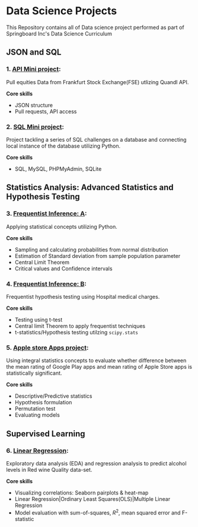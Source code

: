 # Data Science Projects

This Repository contains all of Data science project performed as part of Springboard Inc's Data Science Curriculum

## JSON and SQL

### 1. [API Mini project](https://github.com/Sperodvd/Data-Science-Projects/blob/master/API/api_data_wrangling_mini_project.ipynb): 
Pull equities Data from Frankfurt Stock Exchange(FSE) utlizing Quandl API.<br>

**Core skills** 
  - JSON structure
  - Pull requests, API access
    
### 2. [SQL Mini project](https://github.com/Sperodvd/Data-Science-Projects/blob/master/SQL/SQLTasks%20Tier%202.sql): 
Project tackling a series of SQL challenges on a database and connecting local instance of the database utilizing Python. <br>

**Core skills** 
  - SQL, MySQL, PHPMyAdmin, SQLite

## Statistics Analysis: Advanced Statistics and Hypothesis Testing
### 3. [Frequentist Inference: A](https://github.com/Sperodvd/Data-Science-Projects/blob/master/Case%20Study%20-%20Frequentist%20Inference/Frequentist%20Case%20Study/Frequentist%20Inference%20Case%20Study%20-%20Part%20A%20(3).ipynb): 
Applying statistical concepts utilizing Python.<br>

**Core skills**
  - Sampling and calculating probabilities from normal distribution
  - Estimation of Standard deviation from sample population parameter
  - Central Limit Theorem
  - Critical values and Confidence intervals

### 4. [Frequentist Inference: B](https://github.com/Sperodvd/Data-Science-Projects/blob/master/Case%20Study%20-%20Frequentist%20Inference/Frequentist%20Case%20Study/Frequentist%20Inference%20Case%20Study%20-%20Part%20B%20(2).ipynb): 
Frequentist hypothesis testing using Hospital medical charges.  <br>

**Core skills**
  - Testing using t-test
  - Central limit Theorem to apply frequentist techniques
  - t-statistics/Hypothesis testing utilzing `scipy.stats`

### 5. [Apple store Apps project](https://github.com/Sperodvd/Data-Science-Projects/blob/master/Apps%20Project/Springboard%20Apps%20project%20-%20Tier%203%20-%20Complete.ipynb):
Using integral statistics concepts to evaluate whether difference between the mean rating of Google Play apps and mean rating of Apple Store apps is statistically significant.

**Core skills**
  - Descriptive/Predictive statistics
  - Hypothesis formulation
  - Permutation test
  - Evaluating models

## Supervised Learning
### 6. [Linear Regression](https://github.com/Sperodvd/Data-Science-Projects/blob/master/Case%20Study%20-%20Linear%20Regression/11.4.1%20Case%20Study%20-%20Linear%20Regression/Springboard%20Regression%20Case%20Study%20-%20the%20Red%20Wine%20Dataset%20-%20Tier%203.ipynb):
Exploratory data analysis (EDA) and regression analysis to predict alcohol levels in Red wine Quality data-set.

**Core skills**
  - Visualizing correlations: Seaborn pairplots & heat-map
  - Linear Regression|Ordinary Least Squares(OLS)|Multiple Linear Regression
  - Model evaluation with sum-of-squares, $R^2$, mean squared error and F-statistic


